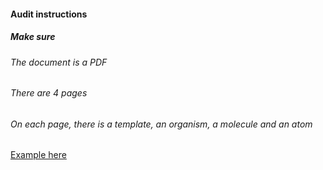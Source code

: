 #### Audit instructions

##### Make sure

###### The document is a PDF
###### There are 4 pages
###### On each page, there is a template, an organism, a molecule and an atom 

[Example here](https://www.figma.com/file/fzqDkk8Zc8qJCiSMbKV0Ei/UI-II---Ex-1?node-id=0%3A1)
